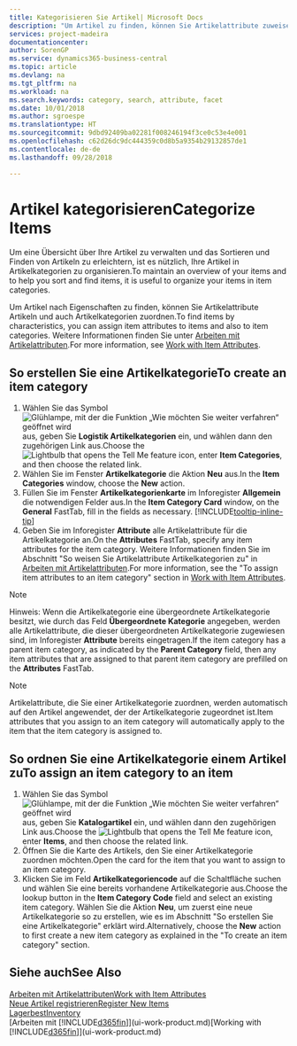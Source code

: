 ```yaml
---
title: Kategorisieren Sie Artikel| Microsoft Docs
description: "Um Artikel zu finden, können Sie Artikelattribute zuweisen und Artikel nach den definierten Kategorien organisieren."
services: project-madeira
documentationcenter: 
author: SorenGP
ms.service: dynamics365-business-central
ms.topic: article
ms.devlang: na
ms.tgt_pltfrm: na
ms.workload: na
ms.search.keywords: category, search, attribute, facet
ms.date: 10/01/2018
ms.author: sgroespe
ms.translationtype: HT
ms.sourcegitcommit: 9dbd92409ba02281f008246194f3ce0c53e4e001
ms.openlocfilehash: c62d26dc9dc444359c0d8b5a9354b29132857de1
ms.contentlocale: de-de
ms.lasthandoff: 09/28/2018

---
```

# <a name="categorize-items"></a><span data-ttu-id="351de-103">Artikel kategorisieren</span><span class="sxs-lookup"><span data-stu-id="351de-103">Categorize Items</span></span>
<span data-ttu-id="351de-104">Um eine Übersicht über Ihre Artikel zu verwalten und das Sortieren und Finden von Artikeln zu erleichtern, ist es nützlich, Ihre Artikel in Artikelkategorien zu organisieren.</span><span class="sxs-lookup"><span data-stu-id="351de-104">To maintain an overview of your items and to help you sort and find items, it is useful to organize your items in item categories.</span></span>

<span data-ttu-id="351de-105">Um Artikel nach Eigenschaften zu finden, können Sie Artikelattribute Artikeln und auch Artikelkategorien zuordnen.</span><span class="sxs-lookup"><span data-stu-id="351de-105">To find items by characteristics, you can assign item attributes to items and also to item categories.</span></span> <span data-ttu-id="351de-106">Weitere Informationen finden Sie unter [Arbeiten mit Artikelattributen](inventory-how-work-item-attributes.md).</span><span class="sxs-lookup"><span data-stu-id="351de-106">For more information, see [Work with Item Attributes](inventory-how-work-item-attributes.md).</span></span>

## <a name="to-create-an-item-category"></a><span data-ttu-id="351de-107">So erstellen Sie eine Artikelkategorie</span><span class="sxs-lookup"><span data-stu-id="351de-107">To create an item category</span></span>
1. <span data-ttu-id="351de-108">Wählen Sie das Symbol ![Glühlampe, mit der die Funktion „Wie möchten Sie weiter verfahren“ geöffnet wird](media/ui-search/search_small.png "Wie möchten Sie weiter verfahren?") aus, geben Sie **Logistik Artikelkategorien** ein, und wählen dann den zugehörigen Link aus.</span><span class="sxs-lookup"><span data-stu-id="351de-108">Choose the ![Lightbulb that opens the Tell Me feature](media/ui-search/search_small.png "Tell me what you want to do") icon, enter **Item Categories**, and then choose the related link.</span></span>
2. <span data-ttu-id="351de-109">Wählen Sie im Fenster **Artikelkategorie** die Aktion **Neu** aus.</span><span class="sxs-lookup"><span data-stu-id="351de-109">In the **Item Categories** window, choose the **New** action.</span></span>
3. <span data-ttu-id="351de-110">Füllen Sie im Fenster **Artikelkategorienkarte** im Inforegister **Allgemein** die notwendigen Felder aus.</span><span class="sxs-lookup"><span data-stu-id="351de-110">In the **Item Category Card** window, on the **General** FastTab, fill in the fields as necessary.</span></span> [!INCLUDE[tooltip-inline-tip](includes/tooltip-inline-tip_md.md)]
4. <span data-ttu-id="351de-111">Geben Sie im Inforegister **Attribute** alle Artikelattribute für die Artikelkategorie an.</span><span class="sxs-lookup"><span data-stu-id="351de-111">On the **Attributes** FastTab, specify any item attributes for the item category.</span></span> <span data-ttu-id="351de-112">Weitere Informationen finden Sie im Abschnitt "So weisen Sie Artikelattribute Artikelkategorien zu" in [Arbeiten mit Artikelattributen](inventory-how-work-item-attributes.md).</span><span class="sxs-lookup"><span data-stu-id="351de-112">For more information, see the "To assign item attributes to an item category" section in [Work with Item Attributes](inventory-how-work-item-attributes.md).</span></span>

> [!NOTE]  
>   <span data-ttu-id="351de-113">Hinweis: Wenn die Artikelkategorie eine übergeordnete Artikelkategorie besitzt, wie durch das Feld **Übergeordnete Kategorie** angegeben, werden alle Artikelattribute, die dieser übergeordneten Artikelkategorie zugewiesen sind, im Inforegister **Attribute** bereits eingetragen.</span><span class="sxs-lookup"><span data-stu-id="351de-113">If the item category has a parent item category, as indicated by the **Parent Category** field, then any item attributes that are assigned to that parent item category are prefilled on the **Attributes** FastTab.</span></span>

> [!NOTE]  
>   <span data-ttu-id="351de-114">Artikelattribute, die Sie einer Artikelkategorie zuordnen, werden automatisch auf den Artikel angewendet, der der Artikelkategorie zugeordnet ist.</span><span class="sxs-lookup"><span data-stu-id="351de-114">Item attributes that you assign to an item category will automatically apply to the item that the item category is assigned to.</span></span>

## <a name="to-assign-an-item-category-to-an-item"></a><span data-ttu-id="351de-115">So ordnen Sie eine Artikelkategorie einem Artikel zu</span><span class="sxs-lookup"><span data-stu-id="351de-115">To assign an item category to an item</span></span>
1. <span data-ttu-id="351de-116">Wählen Sie das Symbol ![Glühlampe, mit der die Funktion „Wie möchten Sie weiter verfahren“ geöffnet wird](media/ui-search/search_small.png "Wie möchten Sie weiter verfahren?") aus, geben Sie **Katalogartikel** ein, und wählen dann den zugehörigen Link aus.</span><span class="sxs-lookup"><span data-stu-id="351de-116">Choose the ![Lightbulb that opens the Tell Me feature](media/ui-search/search_small.png "Tell me what you want to do") icon, enter **Items**, and then choose the related link.</span></span>
2. <span data-ttu-id="351de-117">Öffnen Sie die Karte des Artikels, den Sie einer Artikelkategorie zuordnen möchten.</span><span class="sxs-lookup"><span data-stu-id="351de-117">Open the card for the item that you want to assign to an item category.</span></span>
3. <span data-ttu-id="351de-118">Klicken Sie im Feld **Artikelkategoriencode** auf die Schaltfläche suchen und wählen Sie eine bereits vorhandene Artikelkategorie aus.</span><span class="sxs-lookup"><span data-stu-id="351de-118">Choose the lookup button in the **Item Category Code** field and select an existing item category.</span></span> <span data-ttu-id="351de-119">Wählen Sie die Aktion **Neu**, um zuerst eine neue Artikelkategorie so zu erstellen, wie es im Abschnitt "So erstellen Sie eine Artikelkategorie" erklärt wird.</span><span class="sxs-lookup"><span data-stu-id="351de-119">Alternatively, choose the **New** action to first create a new item category as explained in the "To create an item category" section.</span></span>

## <a name="see-also"></a><span data-ttu-id="351de-120">Siehe auch</span><span class="sxs-lookup"><span data-stu-id="351de-120">See Also</span></span>
[<span data-ttu-id="351de-121">Arbeiten mit Artikelattributen</span><span class="sxs-lookup"><span data-stu-id="351de-121">Work with Item Attributes</span></span>](inventory-how-work-item-attributes.md)  
[<span data-ttu-id="351de-122">Neue Artikel registrieren</span><span class="sxs-lookup"><span data-stu-id="351de-122">Register New Items</span></span>](inventory-how-register-new-items.md)  
[<span data-ttu-id="351de-123">Lagerbest</span><span class="sxs-lookup"><span data-stu-id="351de-123">Inventory</span></span>](inventory-manage-inventory.md)  
<span data-ttu-id="351de-124">[Arbeiten mit [!INCLUDE[d365fin](includes/d365fin_md.md)]](ui-work-product.md)</span><span class="sxs-lookup"><span data-stu-id="351de-124">[Working with [!INCLUDE[d365fin](includes/d365fin_md.md)]](ui-work-product.md)</span></span>

